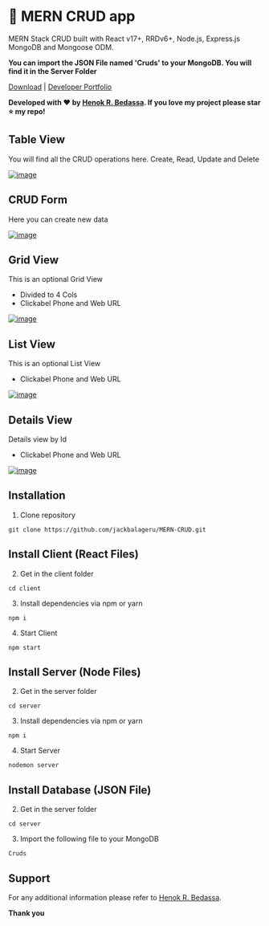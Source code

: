 # 🤘 MERN CRUD app

MERN Stack CRUD built with React v17+, RRDv6+, Node.js, Express.js MongoDB and Mongoose ODM.

**You can import the JSON File named 'Cruds' to your MongoDB. You will find it in the Server Folder**

[Download](https://github.com/jackbalageru/MERN-CRUD) | [Developer Portfolio](https://henok.us)

**Developed with ❤️ by [Henok R. Bedassa](https://henok.us/). If you love my project please star ⭐️ my repo!**

## Table View

You will find all the CRUD operations here. Create, Read, Update and Delete

[![image](https://atlanticplc.com/wp-content/uploads/mern-crud/CRUD_Table_View.png)](https://henok.us/)

## CRUD Form

Here you can create new data

[![image](https://atlanticplc.com/wp-content/uploads/mern-crud/CRUD_Create.png)](https://henok.us/)

## Grid View


This is an optional Grid View

- Divided to 4 Cols
- Clickabel Phone and Web URL

[![image](https://atlanticplc.com/wp-content/uploads/mern-crud/CRUD_Grid_View.png)](https://henok.us/)

## List View

This is an optional List View

- Clickabel Phone and Web URL

[![image](https://atlanticplc.com/wp-content/uploads/mern-crud/CRUD_List_View.png)](https://henok.us/)

## Details View

Details view by Id

- Clickabel Phone and Web URL

[![image](https://atlanticplc.com/wp-content/uploads/mern-crud/CRUD_Details_Page.png)](https://henok.us/)

## Installation

1. Clone repository

```shell
git clone https://github.com/jackbalageru/MERN-CRUD.git
```

## Install Client (React Files)

2. Get in the client folder

```shell
cd client
```

3. Install dependencies via npm or yarn

```shell
npm i
```

4. Start Client

```shell
npm start
```

## Install Server (Node Files)

2. Get in the server folder

```shell
cd server
```

3. Install dependencies via npm or yarn

```shell
npm i
```

4. Start Server

```shell
nodemon server
```

## Install Database (JSON File)

2. Get in the server folder

```shell
cd server
```

3. Import the following file to your MongoDB

```shell
Cruds
```

## Support

For any additional information please refer to [Henok R. Bedassa](https://henok.us).

**Thank you**
